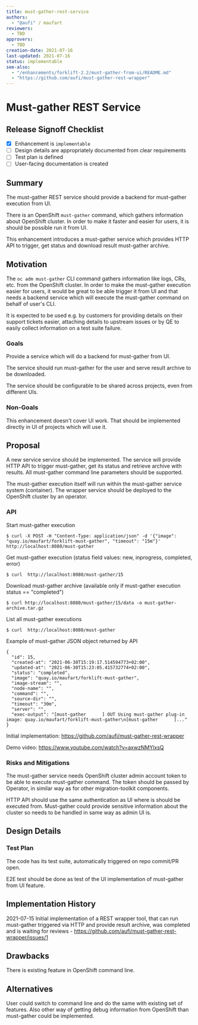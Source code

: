 ```yaml
---
title: must-gather-rest-service
authors:
  - "@aufi" / maufart
reviewers:
  - TBD
approvers:
  - TBD
creation-date: 2021-07-16
last-updated: 2021-07-16
status: implementable
see-also:
  - "/enhancements/forklift-2.2/must-gather-from-ui/README.md"
  - "https://github.com/aufi/must-gather-rest-wrapper"
---
```


# Must-gather REST Service

## Release Signoff Checklist

- [x] Enhancement is `implementable`
- [ ] Design details are appropriately documented from clear requirements
- [ ] Test plan is defined
- [ ] User-facing documentation is created

## Summary

The must-gather REST service should provide a backend for must-gather execution from UI.

There is an OpenShift ```must-gather``` command, which gathers information about OpenShift cluster. In order to make it faster and easier for users, it is should be possible run it from UI.

This enhancement introduces a must-gather service which provides HTTP API to trigger, get status and download result must-gather archive.

## Motivation

The ```oc adm must-gather``` CLI command gathers information like logs, CRs, etc. from the OpenShift cluster.
In order to make the must-gather execution easier for users, it would be great to be able trigger it from UI and that needs a backend service which will execute the must-gather command on behalf of user's CLI.

It is expected to be used e.g. by customers for providing details on their support tickets easier, attaching details to upstream issues or by QE to easily collect information on a test suite failure.

### Goals

Provide a service which will do a backend for must-gather from UI.

The service should run must-gather for the user and serve result archive to be downloaded.

The service should be configurable to be shared across projects, even from different UIs.

### Non-Goals

This enhancement doesn't cover UI work. That should be implemented directly in UI of projects which will use it.

## Proposal

A new service service should be implemented. The service will provide HTTP API to trigger must-gather, get its status and retrieve archive with results. All must-gather command line parameters should be supported.

The must-gather execution itself will run within the must-gather service system (container). The wrapper service should be deployed to the OpenShift cluster by an operator.

### API

Start must-gather execution

```
$ curl -X POST -H "Content-Type: application/json" -d '{"image": "quay.io/maufart/forklift-must-gather", "timeout": "15m"}' http://localhost:8080/must-gather
```

Get must-gather execution (status field values: new, inprogress, completed, error)

```
$ curl  http://localhost:8080/must-gather/15
```

Download must-gather archive (available only if must-gather execution status == "completed")

```
$ curl http://localhost:8080/must-gather/15/data -o must-gather-archive.tar.gz
```

List all must-gather executions

```
$ curl  http://localhost:8080/must-gather
```

Example of must-gather JSON object returned by API
```
{
  "id": 15,
  "created-at": "2021-06-30T15:19:17.514594773+02:00",
  "updated-at": "2021-06-30T15:23:05.415732774+02:00",
  "status": "completed",
  "image": "quay.io/maufart/forklift-must-gather",
  "image-stream": "",
  "node-name": "",
  "command": "",
  "source-dir": "",
  "timeout": "30m",
  "server": "",
  "exec-output": "[must-gather      ] OUT Using must-gather plug-in image: quay.io/maufart/forklift-must-gather\n[must-gather      ]..."
}
```

Initial implementation: https://github.com/aufi/must-gather-rest-wrapper

Demo video: https://www.youtube.com/watch?v=axwzNMYlxsQ

### Risks and Mitigations

The must-gather service needs OpenShift cluster admin account token to be able to execute must-gather command. The token should be passed by Operator, in similar way as for other migration-toolkit components.

HTTP API should use the same authentication as UI where is should be executed from. Must-gather could provide sensitive information about the cluster so needs to be handled in same way as admin UI is.

## Design Details

### Test Plan

The code has its test suite, automatically triggered on repo commit/PR open.

E2E test should be done as test of the UI implementation of must-gather from UI feature.

## Implementation History

2021-07-15 Initial implementation of a REST wrapper tool, that can run must-gather triggered via HTTP and provide result archive, was completed and is waiting for reviews - https://github.com/aufi/must-gather-rest-wrapper/issues/1

## Drawbacks

There is existing feature in OpenShift command line.

## Alternatives

User could switch to command line and do the same with existing set of features. Also other way of getting debug information from OpenShift than must-gather could be implemented.
